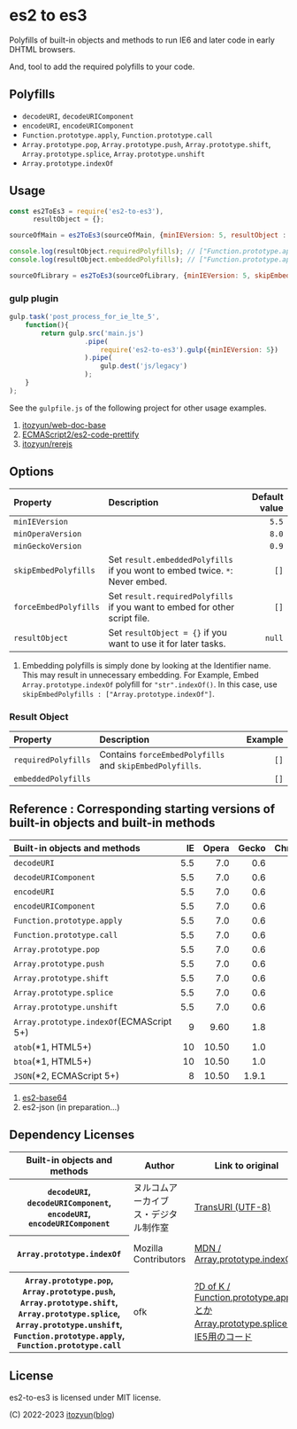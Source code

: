 # es2 to es3

Polyfills of built-in objects and methods to run IE6 and later code in early DHTML browsers.

And, tool to add the required polyfills to your code.

## Polyfills

* `decodeURI`, `decodeURIComponent`
* `encodeURI`, `encodeURIComponent`
* `Function.prototype.apply`, `Function.prototype.call`
* `Array.prototype.pop`, `Array.prototype.push`, `Array.prototype.shift`, `Array.prototype.splice`, `Array.prototype.unshift`
* `Array.prototype.indexOf`

## Usage

~~~js
const es2ToEs3 = require('es2-to-es3'),
      resultObject = {};

sourceOfMain = es2ToEs3(sourceOfMain, {minIEVersion: 5, resultObject : resultObject});

console.log(resultObject.requiredPolyfills); // ["Function.prototype.apply", ... ]
console.log(resultObject.embeddedPolyfills); // ["Function.prototype.apply", ... ]

sourceOfLibrary = es2ToEs3(sourceOfLibrary, {minIEVersion: 5, skipEmbedPolyfills : resultObject.embeddedPolyfills});
~~~

### gulp plugin

~~~js
gulp.task('post_process_for_ie_lte_5',
    function(){
        return gulp.src('main.js')
                   .pipe(
                       require('es2-to-es3').gulp({minIEVersion: 5})
                   ).pipe(
                       gulp.dest('js/legacy')
                   );
    }
);
~~~

See the `gulpfile.js` of the following project for other usage examples.

1. [itozyun/web-doc-base](https://github.com/itozyun/web-doc-base)
2. [ECMAScript2/es2-code-prettify](https://github.com/ECMAScript2/es2-code-prettify)
3. [itozyun/rerejs](https://github.com/itozyun/rerejs)

## Options

| Property              | Description                                                                  | Default value |
|:----------------------|:-----------------------------------------------------------------------------|--------------:|
| `minIEVersion`        |                                                                              | `5.5`         |
| `minOperaVersion`     |                                                                              | `8.0`         |
| `minGeckoVersion`     |                                                                              | `0.9`         |
| `skipEmbedPolyfills`  | Set `result.embeddedPolyfills` if you wont to embed twice. `*`: Never embed. | `[]`          |
| `forceEmbedPolyfills` | Set `result.requiredPolyfills` if you want to embed for other script file.   | `[]`          |
| `resultObject`        | Set `resultObject = {}` if you want to use it for later tasks.               | `null`        |

1. Embedding polyfills is simply done by looking at the Identifier name. This may result in unnecessary embedding. For Example, Embed `Array.prototype.indexOf` polyfill for `"str".indexOf()`. In this case, use `skipEmbedPolyfills : ["Array.prototype.indexOf"]`.

### Result Object

| Property            | Description                                                                    | Example |
|:--------------------|:-------------------------------------------------------------------------------|--------:|
| `requiredPolyfills` | Contains `forceEmbedPolyfills` and `skipEmbedPolyfills`.                       | `[]`    |
| `embeddedPolyfills` |                                                                                | `[]`    |

## Reference : Corresponding starting versions of built-in objects and built-in methods

| Built-in objects and methods             | IE  | Opera | Gecko | Chrome | Safari |
|:-----------------------------------------|----:|------:|------:|-------:|-------:|
| `decodeURI`                              | 5.5 | 7.0   | 0.6   | 1      | ?      |
| `decodeURIComponent`                     | 5.5 | 7.0   | 0.6   | 1      | ?      |
| `encodeURI`                              | 5.5 | 7.0   | 0.6   | 1      | ?      |
| `encodeURIComponent`                     | 5.5 | 7.0   | 0.6   | 1      | ?      |
| `Function.prototype.apply`               | 5.5 | 7.0   | 0.6   | 1      | ?      |
| `Function.prototype.call`                | 5.5 | 7.0   | 0.6   | 1      | ?      |
| `Array.prototype.pop`                    | 5.5 | 7.0   | 0.6   | 1      | ?      |
| `Array.prototype.push`                   | 5.5 | 7.0   | 0.6   | 1      | ?      |
| `Array.prototype.shift`                  | 5.5 | 7.0   | 0.6   | 1      | ?      |
| `Array.prototype.splice`                 | 5.5 | 7.0   | 0.6   | 1      | ?      |
| `Array.prototype.unshift`                | 5.5 | 7.0   | 0.6   | 1      | ?      |
| `Array.prototype.indexOf`(ECMAScript 5+) | 9   | 9.60  | 1.8   | 1      | ?      |
| `atob`(*1, HTML5+)                       | 10  | 10.50 | 1.0   | 1      | ?      |
| `btoa`(*1, HTML5+)                       | 10  | 10.50 | 1.0   | 1      | ?      |
| `JSON`(*2, ECMAScript 5+)                | 8   | 10.50 | 1.9.1 | 3      | 4.0    |

1. [es2-base64](https://github.com/ECMAScript2/es2-base64)
2. es2-json (in preparation...)

## Dependency Licenses

<table>
<thead>
<tr>
<th>Built-in objects and methods<th>Author<th>Link to original<th>License
<tbody>
<tr>
<th><code>decodeURI</code>, <code>decodeURIComponent</code>, <code>encodeURI</code>, <code>encodeURIComponent</code><td>ヌルコムアーカイブス・デジタル制作室<td><a href="https://web.archive.org/web/20100413085309/http://nurucom-archives.hp.infoseek.co.jp/digital/trans-uri.html">TransURI (UTF-8)</a><td>?
<tr>
<th><code>Array.prototype.indexOf</code><td>Mozilla Contributors<td><a href="https://web.archive.org/web/20131011160850/https://developer.mozilla.org/en-US/docs/Web/JavaScript/Reference/Global_Objects/Array/indexOf#Compatibility">MDN / Array.prototype.indexOf</a><td><a href="https://web.archive.org/web/20131009222441/https://developer.mozilla.org/en-US/docs/Project:MDN/About?redirectlocale=en-US&redirectslug=Project%3ACopyrights#Copyrights_and_licenses">MIT or public domain</a>
<tr>
<th><code>Array.prototype.pop</code>, <code>Array.prototype.push</code>, <code>Array.prototype.shift</code>, <code>Array.prototype.splice</code>, <code>Array.prototype.unshift</code>,<br><code>Function.prototype.apply</code>, <code>Function.prototype.call</code>
<td>ofk<td><a href="https://ofk.hatenadiary.org/entry/20080904/1220485969">?D of K / Function.prototype.applyとかArray.prototype.spliceのIE5用のコード</a><td>?
</table>

## License

es2-to-es3 is licensed under MIT license.

(C) 2022-2023 [itozyun](https://github.com/itozyun)([blog](//outcloud.blogspot.com/))